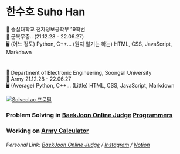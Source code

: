 # 한수호 Suho Han  


🏫 숭실대학교 전자정보공학부 19학번  
💂 군복무중.. (21.12.28 - 22.06.27)  
🖥️ (어느 정도) Python, C++... (뭔지 알기는 하는) HTML, CSS, JavaScript, Markdown
#


🏫 Department of Electronic Engineering, Soongsil University  
💂 Army 21.12.28 - 22.06.27  
🖥️ (Average) Python, C++... (Little) HTML, CSS, JavaScript, Markdown

[![Solved.ac
프로필](http://mazassumnida.wtf/api/v2/generate_badge?boj=hansuho36eie)](https://solved.ac/hansuho36eie)

### Problem Solving in [BaekJoon Online Judge](https://www.acmicpc.net/) [Programmers](https://www.programmers.co.kr)
### Working on [Army Calculator](https://github.com/unbroken2650/army-calculator)


###### Personal Link: [BaekJoon Online Judge](https://www.acmicpc.net/user/hansuho36eie) / [Instagram](https://www.instagram.com/suho_hn) / [Notion](https://unbroken2650.notion.site/Python-Baekjoon-862515fd399443398bdc37cc810ea121)
